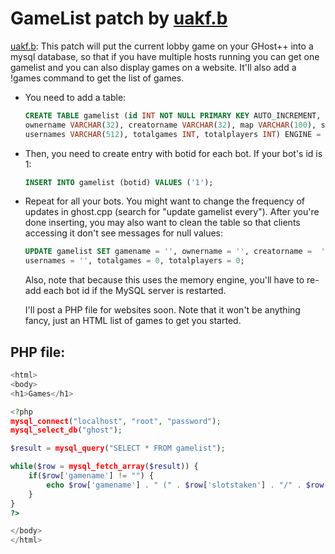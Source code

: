 GameList patch by [uakf.b](https://github.com/uakfdotb)
=========================

[uakf.b](https://github.com/uakfdotb):
   This patch will put the current lobby game on your GHost++ into a mysql database, so that if you have multiple hosts running you can get one gamelist and you can also display games on a website. It'll also add a !games command to get the list of games.

- You need to add a table:
   ````SQL
   CREATE TABLE gamelist (id INT NOT NULL PRIMARY KEY AUTO_INCREMENT, botid INT, gamename VARCHAR(128),
   ownername VARCHAR(32), creatorname VARCHAR(32), map VARCHAR(100), slotstaken INT, slotstotal INT,
   usernames VARCHAR(512), totalgames INT, totalplayers INT) ENGINE = MEMORY;
   ````
- Then, you need to create entry with botid for each bot. If your bot's id is 1:
   ````SQL
   INSERT INTO gamelist (botid) VALUES ('1');
   ````

- Repeat for all your bots. You might want to change the frequency of updates in ghost.cpp (search for "update gamelist every"). After you're done inserting, you may also want to clean the table so that clients accessing it don't see messages for null values:
   ````SQL
   UPDATE gamelist SET gamename = '', ownername = '', creatorname =  '', map = '', slotstaken = 0, slotstotal = 0,
   usernames = '', totalgames = 0, totalplayers = 0;
   ````
   Also, note that because this uses the memory engine, you'll have to re-add each bot id if the MySQL server is restarted.

   I'll post a PHP file for websites soon. Note that it won't be anything fancy, just an HTML list of games to get you started.

PHP file:
---------

````PHP
<html>
<body>
<h1>Games</h1>

<?php
mysql_connect("localhost", "root", "password");
mysql_select_db("ghost");

$result = mysql_query("SELECT * FROM gamelist");

while($row = mysql_fetch_array($result)) {
    if($row['gamename'] != "") {
        echo $row['gamename'] . " (" . $row['slotstaken'] . "/" . $row['slotstotal'] . ")<br>";
    }
}
?>

</body>
</html>
````
